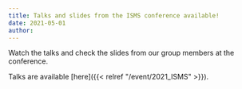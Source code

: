 ```yaml
---
title: Talks and slides from the ISMS conference available!
date: 2021-05-01
author:
---
```


Watch the talks and check the slides from our group members at the conference.

<!--more-->

Talks are available [here]({{< relref "/event/2021_ISMS" >}}).

